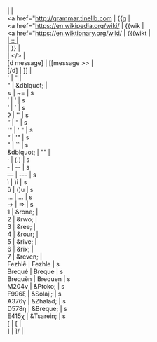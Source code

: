 <!DOCTYPE html>
<span class="symbol"> | <symbol> | <br>
<a href="http://grammar.tinellb.com | {{g | <br>
<a href="https://en.wikipedia.org/wiki/ | {{wik  | <br>
<a href="https://en.wiktionary.org/wiki/ | {{(wikt  | <br>
<a href=" | {{ | <br>
"> | :: | <br>
</a> | }} | <br>
</span> | </> | <br>
[d message] | [[message >> | <br>
[/d] | ]] | <br>
' | &quot; | <br>
" | &dblquot; | <br>
≈ | ~= | s<br>
’ | ' | s<br>
‘ | ` | s<br>
ʔ | '' | s<br>
” | " | s<br>
'" | ' " | s<br>
“ | '" | s<br>
" | `` | s<br>
&dblquot; | "" | <br>
· | (.) | s<br>
‐ | -- | s<br>
— | --- | s<br>
ì | )i | s<br>
û | ()u | s<br>
… | ... | s<br>
→ | => |  s<br>
<overline>1</overline> | &rone; | <br>
<overline>2</overline> | &rwo; | <br>
<overline>3</overline> | &ree; | <br>
<overline>4</overline> | &rour; | <br>
<overline>5</overline> | &rive; | <br>
<overline>6</overline> | &rix; | <br>
<overline>7</overline> | &reven; | <br>
Fezhlê | Fezhle | s<br>
Brequé | Breque | s<br>
Brequèn | Brequen | s<br>
M204ν | &Ptoko; | s<br>
F996ξ | &Solaji; | s<br>
A376γ | &Zhalad; | s<br>
D578η | &Breque; | s<br>
E415χ | &Tsarein; |  s<br>
&#91; | \[ | <br>
&#93; | ]/ | <br>